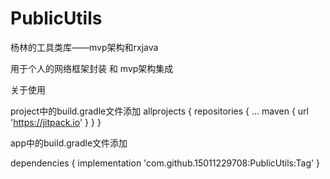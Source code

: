 # PublicUtils
杨林的工具类库——mvp架构和rxjava


用于个人的网络框架封装  和  mvp架构集成

关于使用

project中的build.gradle文件添加
allprojects {
		repositories {
			...
			maven { url 'https://jitpack.io' }
		}
}

app中的build.gradle文件添加

dependencies {
	  implementation 'com.github.15011229708:PublicUtils:Tag'
}
